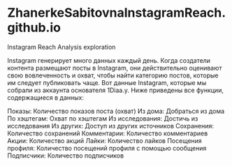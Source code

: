 # ZhanerkeSabitovnaInstagramReach.github.io
Instagram Reach Analysis exploration

Instagram генерирует много данных каждый день. Когда создатели контента размещают посты в Instagram, они действительно оценивают свою вовлеченность и охват, чтобы найти категорию постов, которые им следует публиковать чаще. Вот данные Instagram, которые мы собрали из аккаунта основателя 1Diaa.y. Ниже приведены все функции, содержащиеся в данных:

Показы: Количество показов поста (охват)
Из дома: Добраться из дома
По хэштегам: Охват по хэштегам
Из исследования: Достичь из исследования
Из других: Доступ из других источников
Сохранения: Количество сохранений
Комментарии: Количество комментариев
Акции: Количество акций
Лайки: Количество лайков
Посещения профиля: Количество посещений профиля с помощью сообщения
Подписчики: Количество подписчиков


